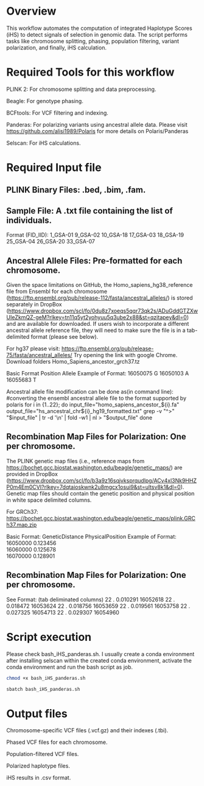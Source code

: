 # Overview
This workflow automates the computation of integrated Haplotype Scores (iHS) to detect signals of selection in genomic data. The script performs tasks like chromosome splitting, phasing, population filtering, variant polarization, and finally, iHS calculation.

# Required Tools for this workflow

PLINK 2: For chromosome splitting and data preprocessing.

Beagle: For genotype phasing.

BCFtools: For VCF filtering and indexing.

Panderas: For polarizing variants using ancestral allele data. Please visit https://github.com/alisi1989/Polaris for more details on Polaris/Panderas

Selscan: For iHS calculations.


# Required Input file

## PLINK Binary Files: .bed, .bim, .fam.

## Sample File: A .txt file containing the list of individuals. 
Format (FID_IID):
1_GSA-01
9_GSA-02
10_GSA-18
17_GSA-03
18_GSA-19
25_GSA-04
26_GSA-20
33_GSA-07

## Ancestral Allele Files: Pre-formatted for each chromosome.

Given the space limitations on GitHub, the Homo_sapiens_hg38_reference file from Ensembl for each chromosome (https://ftp.ensembl.org/pub/release-112/fasta/ancestral_alleles/) is stored separately in DropBox (https://www.dropbox.com/scl/fo/0du8z7xoeqs5qqr73qk2s/ADuGddGTZXwUIeZkmQZ-geM?rlkey=tn11q5yt2yohyuu5q3ube2x88&st=qzjtapey&dl=0) and are available for downloaded. If users wish to incorporate a different ancestral allele reference file, they will need to make sure the file is in a tab-delimited format (please see below).

For hg37 please visit: https://ftp.ensembl.org/pub/release-75/fasta/ancestral_alleles/
Try opening the link with google Chrome. Download folders Homo_Sapiens_ancestor_grch37.tz

Basic Format
Position  Allele
Example of Format:
16050075  G
16050103  A
16055683  T

Ancestral allele file modification can be done as(in command line):
#converting the ensembl ancestral allele file to the format supported by polaris
for i in {1..22}; do
    input_file="homo_sapiens_ancestor_${i}.fa"
    output_file="hs_ancestral_chr${i}_hg19_formatted.txt"
    grep -v "^>" "$input_file" | tr -d '\n' | fold -w1 | nl > "$output_file"
done

## Recombination Map Files for Polarization: One per chromosome. 
The PLINK genetic map files (i.e., reference maps from https://bochet.gcc.biostat.washington.edu/beagle/genetic_maps/) are provided in DropBox (https://www.dropbox.com/scl/fo/b3a9z16sqjvksprqudlpg/ACv4xl3Nk9HHZP0m4Em0CVI?rlkey=7dqtaioskwnk2u8mgcx1osui9&st=ultsv8k1&dl=0). Genetic map files should contain the genetic position and physical position in white space delimited columns.

For GRCh37: https://bochet.gcc.biostat.washington.edu/beagle/genetic_maps/plink.GRCh37.map.zip

Basic Format:
GeneticDistance PhysicalPosition
Example of Format:
16050000 0.123456   
16060000 0.125678  
16070000 0.128901   

## Recombination Map Files for Polarization: One per chromosome. 
See Format: (tab deliminated columns)
22	.	0.010291	16052618
22	.	0.018472	16053624
22	.	0.018756	16053659
22	.	0.019561	16053758
22	.	0.027325	16054713
22	.	0.029307	16054960

# Script execution

Please check bash_iHS_panderas.sh. I usually create a conda environment after installing selscan within the created conda environment, activate the conda environment and run the bash script as job.

```bash
chmod +x bash_iHS_panderas.sh

sbatch bash_iHS_panderas.sh
```


# Output files
Chromosome-specific VCF files (.vcf.gz) and their indexes (.tbi).

Phased VCF files for each chromosome.

Population-filtered VCF files.

Polarized haplotype files.



iHS results in .csv format.


